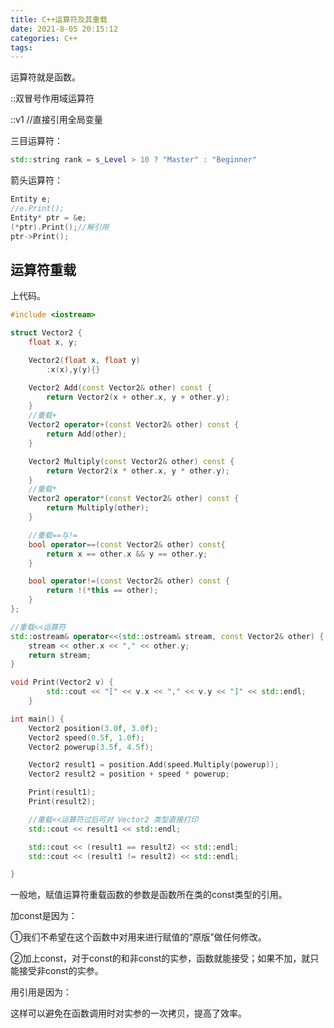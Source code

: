 ```yaml
---
title: C++运算符及其重载
date: 2021-8-05 20:15:12
categories: C++
tags:
---
```


运算符就是函数。

::双冒号作用域运算符

::v1 //直接引用全局变量

三目运算符：
```c++
std::string rank = s_Level > 10 ? "Master" : "Beginner"
```

箭头运算符：
```c++
Entity e;
//e.Print();
Entity* ptr = &e;
(*ptr).Print();//解引用
ptr->Print();
```

## 运算符重载
上代码。
```c++
#include <iostream>

struct Vector2 {
	float x, y;

	Vector2(float x, float y)
		:x(x),y(y){}

	Vector2 Add(const Vector2& other) const {
		return Vector2(x + other.x, y + other.y);
	}
	//重载+
	Vector2 operator+(const Vector2& other) const {
		return Add(other);
	}

	Vector2 Multiply(const Vector2& other) const {
		return Vector2(x * other.x, y * other.y);
	}
	//重载*
	Vector2 operator*(const Vector2& other) const {
		return Multiply(other);
	}

	//重载==与!=
	bool operator==(const Vector2& other) const{
		return x == other.x && y == other.y;
	}

	bool operator!=(const Vector2& other) const {
		return !(*this == other);
	}
};

//重载<<运算符
std::ostream& operator<<(std::ostream& stream, const Vector2& other) {
	stream << other.x << "," << other.y;
	return stream;
}

void Print(Vector2 v) {
		std::cout << "[" << v.x << "," << v.y << "]" << std::endl;
	}

int main() {
	Vector2 position(3.0f, 3.0f);
	Vector2 speed(0.5f, 1.0f);
	Vector2 powerup(3.5f, 4.5f);

	Vector2 result1 = position.Add(speed.Multiply(powerup));
	Vector2 result2 = position + speed * powerup;

	Print(result1);
	Print(result2);

	//重载<<运算符过后可对 Vector2 类型直接打印
	std::cout << result1 << std::endl;

	std::cout << (result1 == result2) << std::endl;
	std::cout << (result1 != result2) << std::endl;

}
```

一般地，赋值运算符重载函数的参数是函数所在类的const类型的引用。

加const是因为：

①我们不希望在这个函数中对用来进行赋值的“原版”做任何修改。

②加上const，对于const的和非const的实参，函数就能接受；如果不加，就只能接受非const的实参。

用引用是因为：

这样可以避免在函数调用时对实参的一次拷贝，提高了效率。